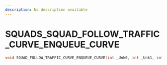 ```yaml
---
description: No description available 
---
```


# SQUADS\_SQUAD_FOLLOW_TRAFFIC_CURVE_ENQUEUE_CURVE

```cpp
void SQUAD_FOLLOW_TRAFFIC_CURVE_ENQUEUE_CURVE(int _Unk0, int _Unk1, int _Unk2, int _Unk3);
```